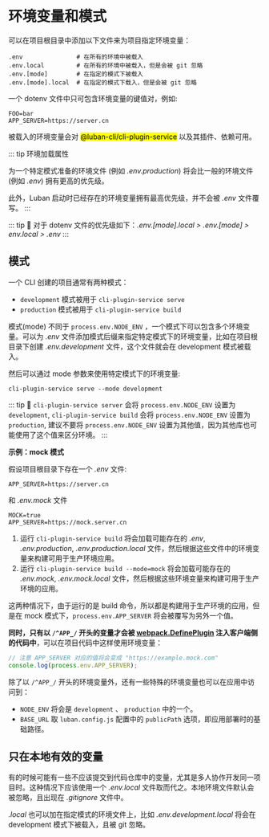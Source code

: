# 环境变量和模式

可以在项目根目录中添加以下文件来为项目指定环境变量：

```shell
.env               # 在所有的环境中被载入
.env.local         # 在所有的环境中被载入，但是会被 git 忽略
.env.[mode]        # 在指定的模式下被载入
.env.[mode].local  # 在指定的模式下载入，但是会被 git 忽略
```

一个 dotenv 文件中只可包含环境变量的键值对，例如:

```
FOO=bar
APP_SERVER=https://server.cn
```

被载入的环境变量会对 <mark>@luban-cli/cli-plugin-service</mark> 以及其插件、依赖可用。

::: tip 环境加载属性

为一个特定模式准备的环境文件 (例如 *.env.production*) 将会比一般的环境文件 (例如 *.env*) 拥有更高的优先级。

此外，Luban 启动时已经存在的环境变量拥有最高优先级，并不会被 *.env* 文件覆写。
:::

::: tip 🙋
对于 dotenv 文件的优先级如下：*.env.[mode].local > .env.[mode] > env.local > .env*
:::

## 模式

一个 CLI 创建的项目通常有两种模式：

+ `development` 模式被用于 `cli-plugin-service serve`
+ `production` 模式被用于 `cli-plugin-service build`

模式(mode) 不同于 `process.env.NODE_ENV` ，一个模式下可以包含多个环境变量。可以为 *.env* 文件添加模式后缀来指定特定模式下的环境变量，比如在项目根目录下创建 *.env.development* 文件，这个文件就会在 development 模式被载入。

然后可以通过 mode 参数来使用特定模式下的环境变量:

```shell
cli-plugin-service serve --mode development
```

::: tip 🙋
`cli-plugin-service server` 会将 `process.env.NODE_ENV` 设置为 `development`, `cli-plugin-service build` 会将 `process.env.NODE_ENV` 设置为 `production`, 建议不要将 `process.env.NODE_ENV` 设置为其他值，因为其他库也可能使用了这个值来区分环境。
:::

**示例：mock 模式**

假设项目根目录下存在一个 *.env* 文件:

```
APP_SERVER=https://server.cn
```

和 *.env.mock* 文件

```
MOCK=true
APP_SERVER=https://mock.server.cn
```

1. 运行 `cli-plugin-service build` 将会加载可能存在的 *.env*, *.env.production*, *.env.production.local* 文件，然后根据这些文件中的环境变量来构建可用于生产环境应用。
2. 运行 `cli-plugin-service build --mode=mock` 将会加载可能存在的 *.env.mock*, *.env.mock.local* 文件，然后根据这些环境变量来构建可用于生产环境的应用。

这两种情况下，由于运行的是 build 命令，所以都是构建用于生产环境的应用，但是在 mock 模式下，`process.env.APP_SERVER` 将会被覆写为另外一个值。

**同时，只有以 `/^APP_/` 开头的变量才会被 [webpack.DefinePlugin](https://webpack.js.org/plugins/define-plugin/#root) 注入客户端侧的代码中**，可以在项目代码中这样使用环境变量：

```javascript
// 注意 APP_SERVER 对应的值将会变成 "https://example.mock.com"
console.log(process.env.APP_SERVER);
```

除了以 `/^APP_/` 开头的环境变量外，还有一些特殊的环境变量也可以在应用中访问到：

+ `NODE_ENV` 将会是 `development` 、 `production` 中的一个。
+ `BASE_URL` 取 `luban.config.js` 配置中的 `publicPath` 选项，即应用部署时的基础路径。

## 只在本地有效的变量

有的时候可能有一些不应该提交到代码仓库中的变量，尤其是多人协作开发同一项目时。这种情况下应该使用一个 *.env.local* 文件取而代之。本地环境文件默认会被忽略，且出现在 *.gitignore* 文件中。

*.local* 也可以加在指定模式的环境文件上，比如 *.env.development.local* 将会在 development 模式下被载入，且被 git 忽略。
